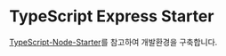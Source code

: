 # TypeScript Express Starter

[TypeScript-Node-Starter](https://github.com/Microsoft/TypeScript-Node-Starter)를 참고하여 개발환경을 구축합니다.
